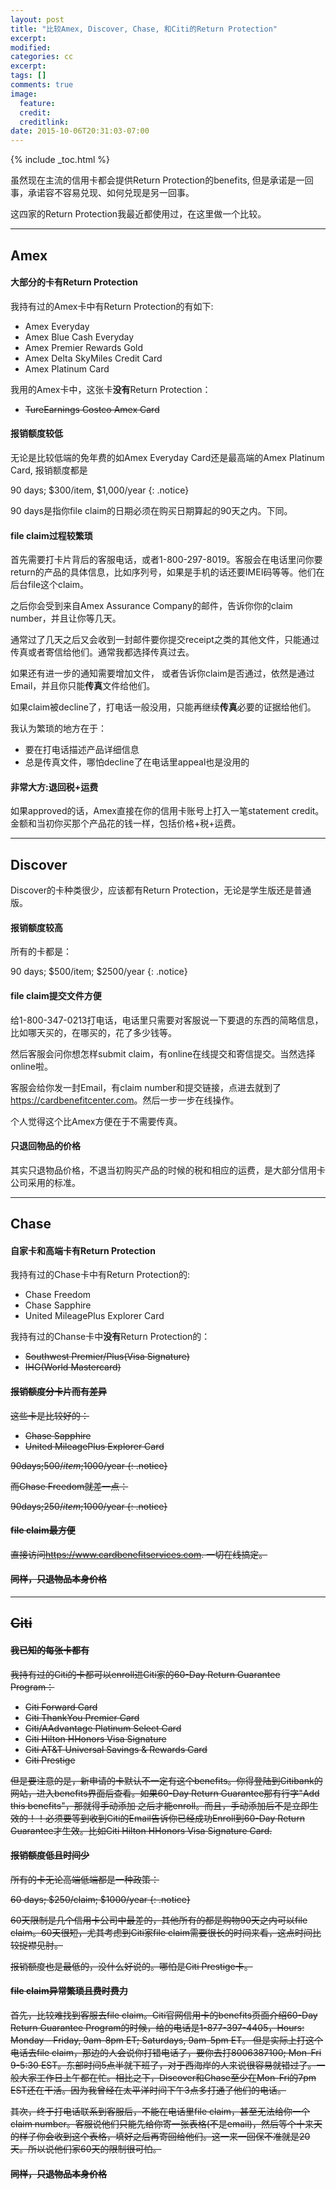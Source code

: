```yaml
---
layout: post
title: "比较Amex, Discover, Chase, 和Citi的Return Protection"
excerpt:
modified:
categories: cc
excerpt:
tags: []
comments: true
image:
  feature: 
  credit: 
  creditlink:
date: 2015-10-06T20:31:03-07:00
---
```


{% include _toc.html %}

虽然现在主流的信用卡都会提供Return Protection的benefits, 但是承诺是一回事，承诺容不容易兑现、如何兑现是另一回事。

这四家的Return Protection我最近都使用过，在这里做一个比较。

---

## Amex

#### 大部分的卡有Return Protection

我持有过的Amex卡中有Return Protection的有如下: 

* Amex Everyday
* Amex Blue Cash Everyday 
* Amex Premier Rewards Gold
* Amex Delta SkyMiles Credit Card
* Amex Platinum Card

我用的Amex卡中，这张卡**没有**Return Protection：

* <s>TureEarnings Costco Amex Card</s>

#### 报销额度较低

无论是比较低端的免年费的如Amex Everyday Card还是最高端的Amex Platinum Card, 报销额度都是

90 days; $300/item, $1,000/year
{: .notice}

90 days是指你file claim的日期必须在购买日期算起的90天之内。下同。

#### file claim过程较繁琐

首先需要打卡片背后的客服电话，或者1-800-297-8019。客服会在电话里问你要return的产品的具体信息，比如序列号，如果是手机的话还要IMEI码等等。他们在后台file这个claim。

之后你会受到来自Amex Assurance Company的邮件，告诉你你的claim number，并且让你等几天。

通常过了几天之后又会收到一封邮件要你提交receipt之类的其他文件，只能通过传真或者寄信给他们。通常我都选择传真过去。

如果还有进一步的通知需要增加文件， 或者告诉你claim是否通过，依然是通过Email，并且你只能**传真**文件给他们。

如果claim被decline了，打电话一般没用，只能再继续**传真**必要的证据给他们。


我认为繁琐的地方在于：

* 要在打电话描述产品详细信息
* 总是传真文件，哪怕decline了在电话里appeal也是没用的

#### 非常大方:退回税+运费

如果approved的话，Amex直接在你的信用卡账号上打入一笔statement credit。金额和当初你买那个产品花的钱一样，包括价格+税+运费。

---

## Discover

Discover的卡种类很少，应该都有Return Protection，无论是学生版还是普通版。

#### 报销额度较高

所有的卡都是：

90 days; $500/item; $2500/year
{: .notice}

#### file claim提交文件方便

给1-800-347-0213打电话，电话里只需要对客服说一下要退的东西的简略信息，比如哪天买的，在哪买的，花了多少钱等。

然后客服会问你想怎样submit claim，有online在线提交和寄信提交。当然选择online啦。

客服会给你发一封Email，有claim number和提交链接，点进去就到了<https://cardbenefitcenter.com>。然后一步一步在线操作。

个人觉得这个比Amex方便在于不需要传真。

#### 只退回物品的价格

其实只退物品价格，不退当初购买产品的时候的税和相应的运费，是大部分信用卡公司采用的标准。

---

## Chase

#### 自家卡和高端卡有Return Protection

我持有过的Chase卡中有Return Protection的:

* Chase Freedom
* Chase Sapphire
* United MileagePlus Explorer Card

我持有过的Chanse卡中**没有**Return Protection的：

* <s><s>Southwest Premier/Plus(Visa Signature)</s>
* <s>IHG(World Mastercard)</s>

#### 报销额度分卡片而有差异

这些卡是比较好的：
* Chase Sapphire
* United MileagePlus Explorer Card

90days;$500/item;$1000/year
{: .notice}

而Chase Freedom就差一点：

90days;$250/item;$1000/year
{: .notice}

#### file claim最方便

直接访问<https://www.cardbenefitservices.com>. 一切在线搞定。

#### 同样，只退物品本身价格

---

## Citi

#### 我已知的每张卡都有

我持有过的Citi的卡都可以enroll进Citi家的60-Day Return Guarantee Program：

* Citi Forward Card
* Citi ThankYou Premier Card
* Citi/AAdvantage Platinum Select Card
* Citi Hilton HHonors Visa Signature
* Citi AT&T Universal Savings & Rewards Card
* Citi Prestige

但是要注意的是，新申请的卡默认不一定有这个benefits。你得登陆到Citibank的网站，进入benefits界面后查看。如果60-Day Return Guarantee那有行字"Add this benefits"，那就得手动添加
之后才能enroll。而且，手动添加后不是立即生效的！！必须要等到收到Citi的Email告诉你已经成功Enroll到60-Day Return Guarantee才生效。比如Citi Hilton HHonors Visa Signature Card.

#### 报销额度低且时间少

所有的卡无论高端低端都是一种政策：

60 days; $250/claim; $1000/year
{: .notice}

60天限制是几个信用卡公司中最差的，其他所有的都是购物90天之内可以file claim。60天很短，尤其考虑到Citi家file claim需要很长的时间来看，这点时间比较捉襟见肘。

报销额度也是最低的，没什么好说的。哪怕是Citi Prestige卡。

#### file claim异常繁琐且费时费力

首先，比较难找到客服去file claim。Citi官网信用卡的benefits页面介绍60-Day Return Guarantee Program的时候，给的电话是1-877-397-4405，Hours: Monday – Friday, 9am-8pm ET;
Saturdays, 9am-5pm ET。 但是实际上打这个电话去file claim，那边的人会说你打错电话了，要你去打8006387100; Mon-Fri 9-5:30 EST。东部时间5点半就下班了，对于西海岸的人来说很容易就错过了。一般大家工作日上午都在忙。相比之下，Discover和Chase至少在Mon-Fri的7pm EST还在干活。因为我曾经在太平洋时间下午3点多打通了他们的电话。

其次，终于打电话联系到客服后，不能在电话里file claim，甚至无法给你一个claim number。客服说他们只能先给你寄一张表格(不是email)，然后等个十来天的样子你会收到这个表格，填好之后再寄回给他们。这一来一回保不准就是20天。所以说他们家60天的限制很可怕。

#### 同样，只退物品本身价格
